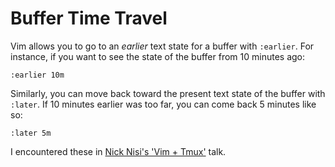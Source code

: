 # Buffer Time Travel

Vim allows you to go to an *earlier* text state for a buffer with
`:earlier`. For instance, if you want to see the state of the buffer from 10
minutes ago:

```
:earlier 10m
```

Similarly, you can move back toward the present text state of the buffer
with `:later`. If 10 minutes earlier was too far, you can come back 5
minutes like so:

```
:later 5m
```

I encountered these in [Nick Nisi's 'Vim +
Tmux'](https://www.youtube.com/watch?v=5r6yzFEXajQ) talk.
